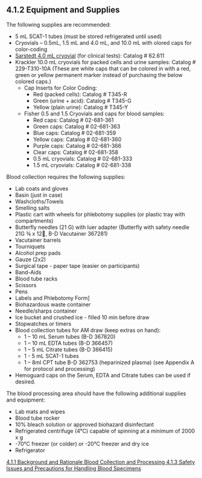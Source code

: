 ## 4.1.2 Equipment and Supplies

The following supplies are recommended:

 * 5 mL SCAT-1 tubes (must be stored refrigerated until used) 
 * Cryovials – 0.5mL, 1.5 mL and 4.0 mL, and 10.0 mL with olored caps for color-coding
 * <u>Sarstedt 4.0 mL cryovial</u> (for clinical tests):  Catalog # 62.611
 * Krackler 10.0 mL cryovials for packed cells and urine samples:  Catalog # 229-T310-10A (These are white caps that can be colored in with a red, green or yellow permanent marker instead of purchasing the below colored caps.)
   * Cap Inserts for Color Coding:
     * Red (packed cells): Catalog # T345-R
	 * Green (urine + acid): Catalog # T345-G
	 * Yellow (plain urine): Catalog # T345-Y
   * Fisher 0.5 and 1.5 Cryovials and caps for blood samples:
	 * Red caps: Catalog # 02-681-361
	 * Green caps: Catalog # 02-681-363
	 * Blue caps: Catalog # 02-681-359
	 * Yellow caps: Catalog # 02-681-360
     * Purple caps: Catalog #  02-681-366
	 * Clear caps: Catalog #  02-681-358
	 * 0.5 mL cryovials: Catalog # 02-681-333
	 * 1.5 mL cryovials: Catalog # 02-681-338

Blood collection requires the following supplies:

 * Lab coats and gloves
 * Basin (just in case)
 * Washcloths/Towels
 * Smelling salts
 * Plastic cart with wheels for phlebotomy supplies (or plastic tray with compartments)
 * Butterfly needles (21 G) with luer adapter (Butterfly with safety needle 21G ¾ x 12, 
B-D Vacutainer 367281)
 * Vacutainer barrels
 * Tourniquets
 * Alcohol prep pads
 * Gauze (2x2)
 * Surgical tape - paper tape (easier on participants)
 * Band-Aids
 * Blood tube racks
 * Scissors
 * Pens
 * Labels and Phlebotomy Form]
 * Biohazardous waste container
 * Needle/sharps container
 * Ice bucket and crushed ice - filled 10 min before draw
 * Stopwatches or timers
 * Blood collection tubes for AM draw (keep extras on hand):
	 * 1 – 10 mL Serum tubes (B-D 367820)  
	 * 1 – 10 mL EDTA tubes (B-D 366457)  
	 * 1 – 5 mL Citrate tubes (B-D 366415)
	 * 1 - 5 mL SCAT-1 tubes	
	 * 1 – 8ml CPT tube B-D 362753 (heparinized plasma) (see Appendix A for protocol and processing)
 * Hemoguard caps on the Serum, EDTA and Citrate tubes can be used if desired.   

The blood processing area should have the following additional supplies and equipment:

 * Lab mats and wipes
 * Blood tube rocker
 * 10% bleach solution or approved biohazard disinfectant
 * Refrigerated centrifuge (4°C) capable of spinning at a minimum of 2000 x g
 * -70°C freezer (or colder) or -20°C freezer and dry ice
 * Refrigerator 


<div class="center">
<div class="btn-group">
  <a href=":pages_path:/manuals/blood-collection-processing/4-01-01-background-and-rationale.md" class="btn btn-default">
    <span class="glyphicon glyphicon-chevron-left"></span>
    4.1.1 Background and Rationale
  </a>

  <a href=":pages_path:/manuals/blood-collection-processing" class="btn btn-default">
    <span class="glyphicon glyphicon-chevron-up"></span>
    Blood Collection and Processing
  </a>

  <a href=":pages_path:/manuals/blood-collection-processing/4-01-03-safety-issues-and-precautions.md" class="btn btn-success">
    4.1.3 Safety Issues and Precautions for Handling Blood Specimens
    <span class="glyphicon glyphicon-chevron-right"></span>
  </a>
</div>
</div>